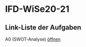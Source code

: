 # IFD-WiSe20-21

## Link-Liste der Aufgaben

A0 (SWOT-Analyse) [öffnen](https://gionegel.github.io/IFD-WiSe20-21/task-0.html)

